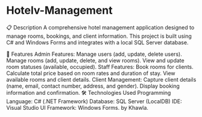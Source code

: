 # Hotelv-Management
📋 Description
A comprehensive hotel management application designed to manage rooms, bookings, and client information. This project is built using C# and Windows Forms and integrates with a local SQL Server database.

🌟 Features
Admin Features:
Manage users (add, update, delete users).
Manage rooms (add, update, delete, and view rooms).
View and update room statuses (available, occupied).
Staff Features:
Book rooms for clients.
Calculate total price based on room rates and duration of stay.
View available rooms and client details.
Client Management:
Capture client details (name, email, contact number, address, and gender).
Display booking information and confirmation.
🛠️ Technologies Used
Programming Language: C# (.NET Framework)
Database: SQL Server (LocalDB)
IDE: Visual Studio
UI Framework: Windows Forms.
by Khawla.
